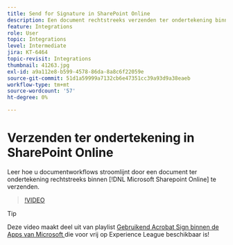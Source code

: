 ```yaml
---
title: Send for Signature in SharePoint Online
description: Een document rechtstreeks verzenden ter ondertekening binnen SharePoint Online
feature: Integrations
role: User
topic: Integrations
level: Intermediate
jira: KT-6464
topic-revisit: Integrations
thumbnail: 41263.jpg
exl-id: a9a112e8-b599-4578-86da-8a8c6f22059e
source-git-commit: 51d1a59999a7132cb6e47351cc39a93d9a38eaeb
workflow-type: tm+mt
source-wordcount: '57'
ht-degree: 0%

---
```


# Verzenden ter ondertekening in SharePoint Online

Leer hoe u documentworkflows stroomlijnt door een document ter ondertekening rechtstreeks binnen [!DNL Microsoft Sharepoint Online] te verzenden.

>[!VIDEO](https://video.tv.adobe.com/v/41263?quality=12&learn=on&hidetitle=true)

>[!TIP]
>
>Deze video maakt deel uit van playlist [ Gebruikend Acrobat Sign binnen de Apps van Microsoft ](https://experienceleague.adobe.com/en/playlists/acrobat-sign-integrate-microsoft-apps) die voor vrij op Experience League beschikbaar is!
